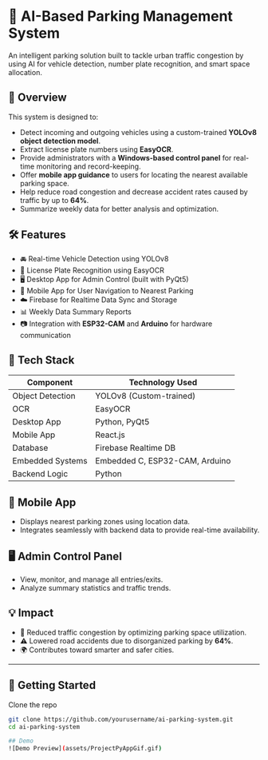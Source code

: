 # 🚗 AI-Based Parking Management System

An intelligent parking solution built to tackle urban traffic congestion by using AI for vehicle detection, number plate recognition, and smart space allocation.

## 📌 Overview

This system is designed to:

- Detect incoming and outgoing vehicles using a custom-trained **YOLOv8 object detection model**.
- Extract license plate numbers using **EasyOCR**.
- Provide administrators with a **Windows-based control panel** for real-time monitoring and record-keeping.
- Offer **mobile app guidance** to users for locating the nearest available parking space.
- Help reduce road congestion and decrease accident rates caused by traffic by up to **64%**.
- Summarize weekly data for better analysis and optimization.

## 🛠 Features

- 🚘 Real-time Vehicle Detection using YOLOv8  
- 🔢 License Plate Recognition using EasyOCR  
- 🖥 Desktop App for Admin Control (built with PyQt5)  
- 📱 Mobile App for User Navigation to Nearest Parking  
- ☁️ Firebase for Realtime Data Sync and Storage  
- 📊 Weekly Data Summary Reports
- 📷 Integration with **ESP32-CAM** and **Arduino** for hardware communication

## 🧰 Tech Stack

| Component       | Technology Used         |
|----------------|--------------------------|
| Object Detection | YOLOv8 (Custom-trained)  |
| OCR              | EasyOCR                 |
| Desktop App      | Python, PyQt5           |
| Mobile App       | React.js                |
| Database         | Firebase Realtime DB    |
| Embedded Systems | Embedded C, ESP32-CAM, Arduino |
| Backend Logic    | Python                  |

## 📱 Mobile App

- Displays nearest parking zones using location data.
- Integrates seamlessly with backend data to provide real-time availability.
  
## 🖥 Admin Control Panel

- View, monitor, and manage all entries/exits.
- Analyze summary statistics and traffic trends.
  
## 💡 Impact

- 🚦 Reduced traffic congestion by optimizing parking space utilization.
- ⚠️ Lowered road accidents due to disorganized parking by **64%**.
- 🌍 Contributes toward smarter and safer cities.

---

## 🚀 Getting Started

Clone the repo

   ```bash
   git clone https://github.com/yourusername/ai-parking-system.git
   cd ai-parking-system

## Demo
![Demo Preview](assets/ProjectPyAppGif.gif)
